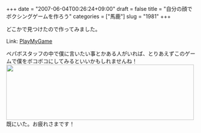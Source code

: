 +++
date = "2007-06-04T00:26:24+09:00"
draft = false
title = "自分の顔でボクシングゲームを作ろう"
categories = ["馬鹿"]
slug = "1981"
+++

どこかで見つけたので作ってみました。
<script type="text/javascript" src="http://playmygame.com/embed/?g=acytf&hl=en"></script>Link: <a href="http://playmygame.com/?g=acytf">PlayMyGame</a>
ペパボスタッフの中で僕に言いたい事とかある人がいれば、とりあえずこのゲームで僕をボコボコにしてみるといいかもしれませんね！
<img src="http://ieiriblog.img.jugem.jp/20070604_320463.gif" width="500" height="147" alt="" class="pict" />
既にいた。お疲れさまです！
